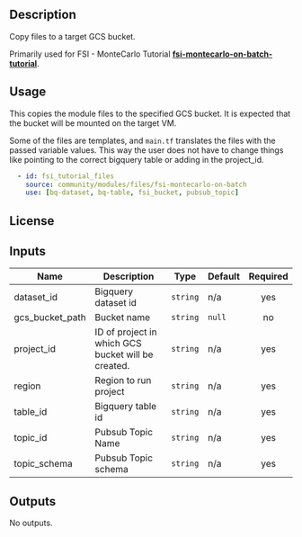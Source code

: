 ## Description

Copy files to a target GCS bucket.

Primarily used for FSI - MonteCarlo Tutorial **[fsi-montecarlo-on-batch-tutorial]**.

[fsi-montecarlo-on-batch-tutorial]:
../docs/tutorials/fsi-montecarlo-on-batch/README.md

## Usage
This copies the module files to the specified GCS bucket. It is expected that
the bucket will be mounted on the target VM.

Some of the files are templates, and `main.tf` translates the files with the
passed variable values. This way the user does not have to change things like
pointing to the correct bigquery table or adding in the project_id.

```yaml
  - id: fsi_tutorial_files
    source: community/modules/files/fsi-montecarlo-on-batch
    use: [bq-dataset, bq-table, fsi_bucket, pubsub_topic]
```

## License

<!-- BEGINNING OF PRE-COMMIT-TERRAFORM DOCS HOOK -->
## Inputs

| Name | Description | Type | Default | Required |
|------|-------------|------|---------|:--------:|
| dataset\_id | Bigquery dataset id | `string` | n/a | yes |
| gcs\_bucket\_path | Bucket name | `string` | `null` | no |
| project\_id | ID of project in which GCS bucket will be created. | `string` | n/a | yes |
| region | Region to run project | `string` | n/a | yes |
| table\_id | Bigquery table id | `string` | n/a | yes |
| topic\_id | Pubsub Topic Name | `string` | n/a | yes |
| topic\_schema | Pubsub Topic schema | `string` | n/a | yes |

## Outputs

No outputs.

<!-- END OF PRE-COMMIT-TERRAFORM DOCS HOOK -->
